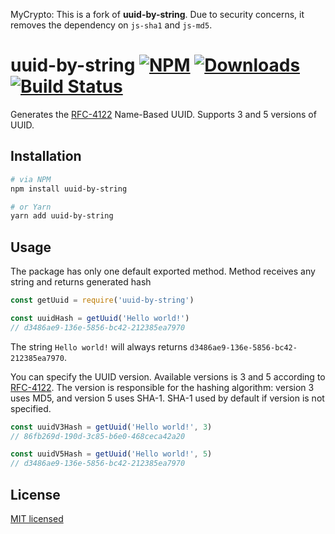 MyCrypto: This is a fork of **uuid-by-string**.
Due to security concerns, it removes the dependency on `js-sha1` and `js-md5`.

uuid-by-string
[![NPM](https://img.shields.io/npm/v/uuid-by-string.svg?style=flat-square&maxAge=3600)](https://www.npmjs.com/package/uuid-by-string)
[![Downloads](https://img.shields.io/npm/dw/uuid-by-string.svg?style=flat-square&maxAge=3600)](https://www.npmjs.com/package/uuid-by-string)
[![Build Status](https://img.shields.io/travis/danakt/uuid-by-string.svg?style=flat-square&maxAge=3600)](https://travis-ci.org/danakt/uuid-by-string)
=======================
Generates the [RFC-4122](https://tools.ietf.org/html/rfc4122#section-4.3) Name-Based UUID. Supports 3 and 5 versions of UUID.

## Installation

```bash
# via NPM
npm install uuid-by-string

# or Yarn
yarn add uuid-by-string
```

## Usage

The package has only one default exported method. Method receives any string and returns generated hash

```js
const getUuid = require('uuid-by-string')

const uuidHash = getUuid('Hello world!')
// d3486ae9-136e-5856-bc42-212385ea7970
```

The string `Hello world!` will always returns `d3486ae9-136e-5856-bc42-212385ea7970`.

You can specify the UUID version. Available versions is 3 and 5 according to [RFC-4122](https://tools.ietf.org/html/rfc4122#section-4.3). The version is responsible for the hashing algorithm: version 3 uses MD5, and version 5 uses SHA-1. SHA-1 used by default if version is not specified.

```js
const uuidV3Hash = getUuid('Hello world!', 3)
// 86fb269d-190d-3c85-b6e0-468ceca42a20

const uuidV5Hash = getUuid('Hello world!', 5)
// d3486ae9-136e-5856-bc42-212385ea7970
```

## License

[MIT licensed](LICENSE)
